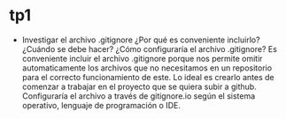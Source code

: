# tp1

- Investigar el archivo .gitignore ¿Por qué es conveniente incluirlo? ¿Cuándo se debe hacer? ¿Cómo configuraría el archivo .gitignore?
  Es conveniente incluir el archivo .gitignore porque nos permite omitir automaticamente los archivos que no necesitamos en un repositorio para el correcto funcionamiento de este. Lo ideal es crearlo antes de comenzar a trabajar en el proyecto que se quiera subir a github. Configuraría el archivo a través de gitignore.io según el sistema operativo, lenguaje de programación o IDE.
